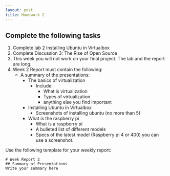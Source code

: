 ```yaml
---
layout: post
title: Homework 2
---
```

## Complete the following tasks
1. Complete lab 2 Installing Ubuntu in Virtualbox
2. Complete Discussion 3: The Rise of Open Source
3. This week you will not work on your final project. The lab and the report are long.
4. Week 2 Report must contain the following:
   * A summary of the presentations:
      * The basics of virtualization
         * Include:
            * What is virtualization
            * Types of virtualization
            * anything else you find important
      * Installing Ubuntu in Virtualbox
         * Screenshots of installing ubuntu (no more than 5) 
      * What is the raspberry pi
         * What is a raspberry pi
         * A bulleted list of different models
         * Specs of the latest model (Raspberry pi 4 or 400) you can use a screenshot.

Use the following template for your weekly report:
```
# Week Report 2
## Summary of Presentations
Write your summary here

```